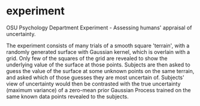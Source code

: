 # experiment

OSU Psychology Department Experiment - Assessing humans' appraisal of uncertainty.

The experiment consists of many trials of a smooth square 'terrain', with a randomly generated surface with Gaussian kernel, which is overlain with a grid. Only few of the squares of the grid are revealed to show the underlying value of the surface at those points. Subjects are then asked to guess the value of the surface at some unknown points on the same terrain, and asked which of those guesses they are most uncertain of. Subjects' view of uncertainty would then be contrasted with the true uncertainty (maximum variance) of a zero-mean prior Gaussian Process trained on the same known data points revealed to the subjects.

